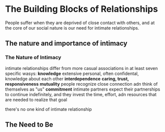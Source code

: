 # The Building Blocks of Relationships
People suffer when they are deprived of close contact with others, and at the core of our social nature is our need for intimate relationships.
## The nature and importance of intimacy
### The Nature of Intimacy
intimate relationships differ from more casual associations in at least seven specific wasys:
**knowledge**
extensive personal, often confidental, knowledge about each other
**interdependence**
**caring, trust, responsiveness**
**mutuality**
people recognize close connection adn think of themselves as "us" 
**commitment**
intimate partners expect their partnerships to continue indefinitely, and they invest the time, effort, adn resources that are needed to realize that goal

there's no one kind of intimate relationship
## The Need to Be